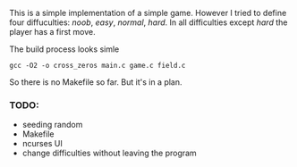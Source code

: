 This is a simple implementation of a simple game. However I tried to define four diffuculties: _noob_, _easy_, _normal_, _hard_. In all difficulties except _hard_ the player has a first move.

The build process looks simle 

```gcc -O2 -o cross_zeros main.c game.c field.c```

So there is no Makefile so far. But it's in a plan.

### TODO:
* seeding random
* Makefile
* ncurses UI
* change difficulties without leaving the program

